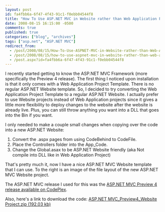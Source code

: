 ```yaml
---
layout: post
id: fa4fbb6a-6f47-4f43-91c1-f0ebb04544f8
title: "How To Use ASP.NET MVC in Website rather than Web Application Project"
date: 2008-08-15 16:15:00 -0500
comments: true
published: true
categories: ["blog", "archives"]
tags: ["asp.net", "ASP.NET MVC"]
redirect_from: 
  - /post/2008/08/15/How-To-Use-ASPNET-MVC-in-Website-rather-than-Web-Application-Project
  - /post/2008/08/15/how-to-use-aspnet-mvc-in-website-rather-than-web-application-project
  - /post.aspx?id=fa4fbb6a-6f47-4f43-91c1-f0ebb04544f8
---
```

<!-- more -->
<p>
<img src="/images/postsASPNETMVC_Preview4_WebsiteFileStructure.png" alt="" align="right" />
I recently started getting to know the ASP.NET MVC Framework (more specifically the Preview 4 release). The first thing I noticed upon installation is that it only comes with a Web Application Project Template. There is no regular ASP.NET Website template. So, I decided to try converting the Web Application Project Template to a regular ASP.NET Website. I actually prefer to use Website projects instead of Web Application projects since it gives a little more flexibility to deploy changes to the website after the website is already live. Plus, you can still throw anything you want into a DLL that goes into the Bin if you want.
</p>
<p>
I only needed to make a couple small changes when copying over the code into a new ASP.NET Website:
</p>
<ol>
	<li>Convert the .aspx pages from using CodeBehind to CodeFile.</li>
	<li>Place the Controllers folder into the App_Code.</li>
	<li>Change the Global.asax to be ASP.NET Website friendly (aka Not compile into DLL like in Web Application Project) </li>
</ol>
<p>
That&#39;s pretty much it, now I have a nice ASP.NET MVC Website template that I can use. To the right is an image of the file layout of the new ASP.NET MVC Website project.
</p>
<p>
The ASP.NET MVC release I used for this was the <a href="http://www.codeplex.com/aspnet/Release/ProjectReleases.aspx?ReleaseId=15389#ReleaseFiles">ASP.NET MVC Preview 4 release available on CodePlex</a>. 
</p>
<p>
Also, here&#39;s a link to download the code: <a rel="enclosure" href="/file.axd?file=ASPNETMVC_Preview4_Website.zip">ASP.NET MVC_Preview4_Website Project.zip (192.03 kb) <br />
</a>
</p>
